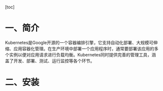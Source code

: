 [toc]

# 一、简介

​		Kubernetes是Google开源的一个容器编排引擎，它支持自动化部署、大规模可伸缩、应用容器化管理。在生产环境中部署一个应用程序时，通常要部署该应用的多个实例以便对应用请求进行负载均衡。Kubernetes同时提供完善的管理工具，涵盖了开发、部署、测试、运行监控等各个环节。

# 二、安装







